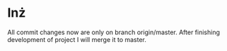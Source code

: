 # Inż
All commit changes now are only on branch origin/master. After finishing development of project I will merge it to master.

